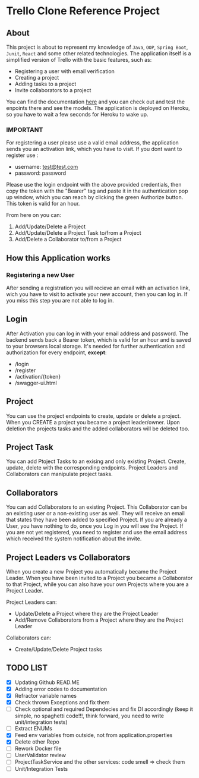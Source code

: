 # Trello Clone Reference Project

## About
This project is about to represent my knowledge of  `Java`, `OOP`, `Spring Boot`, `Junit`, `React` and some other related technologies.
The application itself is a simplified version of Trello with the basic features, such as:
- Registering a user with email verification
- Creating a project
- Adding tasks to a project
- Invite collaborators to a project

You can find the documentation [here](https://trello-clone-ms.herokuapp.com/swagger-ui.html) and you can check out and test the enpoints there and see the models. The application is deployed on Heroku, so you have to wait a few seconds for Heroku to wake up.

### IMPORTANT

For registering a user please use a valid email address, the application sends you an activation link, which you have to visit.
If you dont want to register use :

- username: test@test.com
- password: password

Please use the login endpoint with the above provided credentials,
then copy the token with the "Bearer" tag and paste it in the authentication pop up window, which you can reach by clicking the green Authorize button.
This token is valid for an hour.

From here on you can:
1. Add/Update/Delete a Project
2. Add/Update/Delete a Project Task to/from a Project
3. Add/Delete a Collaborator to/from a Project

## How this Application works

### Registering a new User
After sending a registration you will recieve an email with an activation link, wich you have to visit to activate your new account, then you can log in.
If you miss this step you are not able to log in.

## Login
After Activation you can log in with your email address and password. The backend sends back a Bearer token, which is valid for an hour and is saved to your browsers local storage. It's needed for further authentication and authorization for every endpoint, **except**:
- /login
- /register
- /activation/{token}
- /swagger-ui.html

## Project
You can use the project endpoints to create, update or delete a project. When you CREATE a project you became a project leader/owner.
Upon deletion the projects tasks and the added collaborators will be deleted too.

## Project Task
You can add Ptoject Tasks to an exising and only existing Project. Create, update, delete with the corresponding endpoints. Project Leaders and Collaborators can manipulate project tasks.

## Collaborators
You can add Collaborators to an existing Project. This Collaborator can be an existing user or a non-existing user as well. They will receive an email that states they have been added to specified Project. If you are already a User, you have nothing to do, once you Log in you will see the Project. If you are not yet registered, you need to register and use the email address which received the system notification about the invite.

## Project Leaders vs Collaborators
When you create a new Project you automatically became the Project Leader.
When you have been invited to a Project you became a Collaborator to that Project, while you can also have your own Projects where you are a Project Leader. 

Project Leaders can:
- Update/Delete a Project where they are the Project Leader
- Add/Remove Collaborators from a Project where they are the Project Leader

Collaborators can:
- Create/Update/Delete Project tasks


## TODO LIST
- [x] Updating Github READ.ME
- [x] Adding error codes to documentation
- [x] Refractor variable names
- [x] Check thrown Exceptions and fix them
- [ ] Check optional and required Dependecies and fix DI accordingly (keep it simple, no spaghetti code!!!, think forward, you need to write unit/integration tests)
- [ ] Extract ENUMs
- [x] Feed env variables from outside, not from application.properties
- [x] Delete other Repo
- [ ] Rework Docker file
- [ ] UserValidator review
- [ ] ProjectTaskService and the other services: code smell => check them
- [ ] Unit/Integration Tests